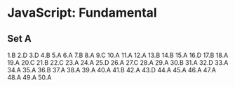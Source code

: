# JavaScript: Fundamental

## Set A
1.B
2.D
3.D
4.B
5.A
6.A
7.B
8.A
9.C
10.A
11.A
12.A
13.B
14.B
15.A
16.D
17.B
18.A
19.A
20.C
21.B
22.C
23.A
24.A
25.D
26.A
27.C
28.A
29.A
30.B
31.A
32.D
33.A
34.A
35.A
36.B
37.A
38.A
39.A
40.A
41.B
42.A
43.D
44.A
45.A
46.A
47.A
48.A
49.A
50.A
